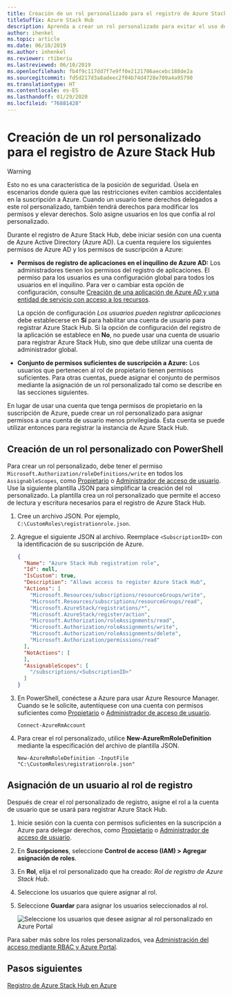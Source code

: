```yaml
---
title: Creación de un rol personalizado para el registro de Azure Stack Hub
titleSuffix: Azure Stack Hub
description: Aprenda a crear un rol personalizado para evitar el uso de un administrador global para el registro de Azure Stack Hub.
author: ihenkel
ms.topic: article
ms.date: 06/10/2019
ms.author: inhenkel
ms.reviewer: rtiberiu
ms.lastreviewed: 06/10/2019
ms.openlocfilehash: fb4f9c117dd7f7e9ff0e2121706aecebc188de2a
ms.sourcegitcommit: fd5d217d3a8adeec2f04b74d4728e709a4a95790
ms.translationtype: HT
ms.contentlocale: es-ES
ms.lasthandoff: 01/29/2020
ms.locfileid: "76881428"
---
```

# <a name="create-a-custom-role-for-azure-stack-hub-registration"></a>Creación de un rol personalizado para el registro de Azure Stack Hub

> [!WARNING]
> Esto no es una característica de la posición de seguridad. Úsela en escenarios donde quiera que las restricciones eviten cambios accidentales en la suscripción a Azure. Cuando un usuario tiene derechos delegados a este rol personalizado, también tendrá derechos para modificar los permisos y elevar derechos. Solo asigne usuarios en los que confía al rol personalizado.

Durante el registro de Azure Stack Hub, debe iniciar sesión con una cuenta de Azure Active Directory (Azure AD). La cuenta requiere los siguientes permisos de Azure AD y los permisos de suscripción a Azure:

* **Permisos de registro de aplicaciones en el inquilino de Azure AD:** Los administradores tienen los permisos del registro de aplicaciones. El permiso para los usuarios es una configuración global para todos los usuarios en el inquilino. Para ver o cambiar esta opción de configuración, consulte [Creación de una aplicación de Azure AD y una entidad de servicio con acceso a los recursos](/azure/active-directory/develop/howto-create-service-principal-portal#required-permissions).

    La opción de configuración *Los usuarios pueden registrar aplicaciones* debe establecerse en **Sí** para habilitar una cuenta de usuario para registrar Azure Stack Hub. Si la opción de configuración del registro de la aplicación se establece en **No**, no puede usar una cuenta de usuario para registrar Azure Stack Hub, sino que debe utilizar una cuenta de administrador global.

* **Conjunto de permisos suficientes de suscripción a Azure:** Los usuarios que pertenecen al rol de propietario tienen permisos suficientes. Para otras cuentas, puede asignar el conjunto de permisos mediante la asignación de un rol personalizado tal como se describe en las secciones siguientes.

En lugar de usar una cuenta que tenga permisos de propietario en la suscripción de Azure, puede crear un rol personalizado para asignar permisos a una cuenta de usuario menos privilegiada. Esta cuenta se puede utilizar entonces para registrar la instancia de Azure Stack Hub.

## <a name="create-a-custom-role-using-powershell"></a>Creación de un rol personalizado con PowerShell

Para crear un rol personalizado, debe tener el permiso `Microsoft.Authorization/roleDefinitions/write` en todos los `AssignableScopes`, como [Propietario](/azure/role-based-access-control/built-in-roles#owner) o [Administrador de acceso de usuario](/azure/role-based-access-control/built-in-roles#user-access-administrator). Use la siguiente plantilla JSON para simplificar la creación del rol personalizado. La plantilla crea un rol personalizado que permite el acceso de lectura y escritura necesarios para el registro de Azure Stack Hub.

1. Cree un archivo JSON. Por ejemplo, `C:\CustomRoles\registrationrole.json`.
2. Agregue el siguiente JSON al archivo. Reemplace `<SubscriptionID>` con la identificación de su suscripción de Azure.

    ```json
    {
      "Name": "Azure Stack Hub registration role",
      "Id": null,
      "IsCustom": true,
      "Description": "Allows access to register Azure Stack Hub",
      "Actions": [
        "Microsoft.Resources/subscriptions/resourceGroups/write",
        "Microsoft.Resources/subscriptions/resourceGroups/read",
        "Microsoft.AzureStack/registrations/*",
        "Microsoft.AzureStack/register/action",
        "Microsoft.Authorization/roleAssignments/read",
        "Microsoft.Authorization/roleAssignments/write",
        "Microsoft.Authorization/roleAssignments/delete",
        "Microsoft.Authorization/permissions/read"
      ],
      "NotActions": [
      ],
      "AssignableScopes": [
        "/subscriptions/<SubscriptionID>"
      ]
    }
    ```

3. En PowerShell, conéctese a Azure para usar Azure Resource Manager. Cuando se le solicite, autentíquese con una cuenta con permisos suficientes como [Propietario](/azure/role-based-access-control/built-in-roles#owner) o [Administrador de acceso de usuario](/azure/role-based-access-control/built-in-roles#user-access-administrator).

    ```azurepowershell
    Connect-AzureRmAccount
    ```

4. Para crear el rol personalizado, utilice **New-AzureRmRoleDefinition** mediante la especificación del archivo de plantilla JSON.

    ``` azurepowershell
    New-AzureRmRoleDefinition -InputFile "C:\CustomRoles\registrationrole.json"
    ```

## <a name="assign-a-user-to-registration-role"></a>Asignación de un usuario al rol de registro

Después de crear el rol personalizado de registro, asigne el rol a la cuenta de usuario que se usará para registrar Azure Stack Hub.

1. Inicie sesión con la cuenta con permisos suficientes en la suscripción a Azure para delegar derechos, como [Propietario](/azure/role-based-access-control/built-in-roles#owner) o [Administrador de acceso de usuario](/azure/role-based-access-control/built-in-roles#user-access-administrator).
2. En **Suscripciones**, seleccione **Control de acceso (IAM) > Agregar asignación de roles**.
3. En **Rol**, elija el rol personalizado que ha creado: *Rol de registro de Azure Stack Hub*.
4. Seleccione los usuarios que quiere asignar al rol.
5. Seleccione **Guardar** para asignar los usuarios seleccionados al rol.

    ![Seleccione los usuarios que desee asignar al rol personalizado en Azure Portal](media/azure-stack-registration-role/assign-role.png)

Para saber más sobre los roles personalizados, vea [Administración del acceso mediante RBAC y Azure Portal](/azure/role-based-access-control/role-assignments-portal).

## <a name="next-steps"></a>Pasos siguientes

[Registro de Azure Stack Hub en Azure](azure-stack-registration.md)
